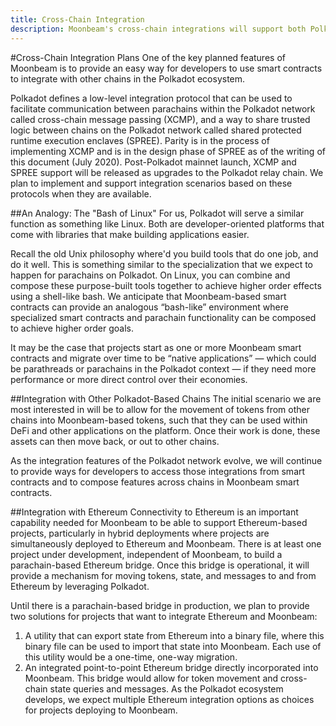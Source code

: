 ```yaml
---
title: Cross-Chain Integration
description: Moonbeam's cross-chain integrations will support both Polkadot-based parachains and non-Polkadot chains like Ethereum.
---
```


#Cross-Chain Integration Plans
One of the key planned features of Moonbeam is to provide an easy way for developers to use smart contracts to integrate with other chains in the Polkadot ecosystem.

Polkadot defines a low-level integration protocol that can be used to facilitate communication between parachains within the Polkadot network called cross-chain message passing (XCMP), and a way to share trusted logic between chains on the Polkadot network called shared protected runtime execution enclaves (SPREE). Parity is in the process of implementing XCMP and is in the design phase of SPREE as of the writing of this document (July 2020). Post-Polkadot mainnet launch, XCMP and SPREE support will be released as upgrades to the Polkadot relay chain. We plan to implement and support integration scenarios based on these protocols when they are available.

##An Analogy: The "Bash of Linux"
For us, Polkadot will serve a similar function as something like Linux. Both are developer-oriented platforms that come with libraries that make building applications easier. 

Recall the old Unix philosophy where'd you build tools that do one job, and do it well. This is something similar to the specialization that we expect to happen for parachains on Polkadot. On Linux, you can combine and compose these purpose-built tools together to achieve higher order effects using a shell-like bash. We anticipate that Moonbeam-based smart contracts can provide an analogous “bash-like” environment where specialized smart contracts and parachain functionality can be composed to achieve higher order goals.

It may be the case that projects start as one or more Moonbeam smart contracts and migrate over time to be “native applications” — which could be parathreads or parachains in the Polkadot context — if they need more performance or more direct control over their economies.

##Integration with Other Polkadot-Based Chains
The initial scenario we are most interested in will be to allow for the movement of tokens from other chains into Moonbeam-based tokens, such that they can be used within DeFi and other applications on the platform. Once their work is done, these assets can then move back, or out to other chains.

As the integration features of the Polkadot network evolve, we will continue to provide ways for developers to access those integrations from smart contracts and to compose features across chains in Moonbeam smart contracts.

##Integration with Ethereum
Connectivity to Ethereum is an important capability needed for Moonbeam to be able to support Ethereum-based projects, particularly in hybrid deployments where projects are simultaneously deployed to Ethereum and Moonbeam. There is at least one project under development, independent of Moonbeam, to build a parachain-based Ethereum bridge. Once this bridge is operational, it will provide a mechanism for moving tokens, state, and messages to and from Ethereum by leveraging Polkadot.

Until there is a parachain-based bridge in production, we plan to provide two solutions for projects that want to integrate Ethereum and Moonbeam:

1. A utility that can export state from Ethereum into a binary file, where this binary file can be used to import that state into Moonbeam. Each use of this utility would be a one-time, one-way migration.
2. An integrated point-to-point Ethereum bridge directly incorporated into Moonbeam. This bridge would allow for token movement and cross-chain state queries and messages. As the Polkadot ecosystem develops, we expect multiple Ethereum integration options as choices for projects deploying to Moonbeam.
